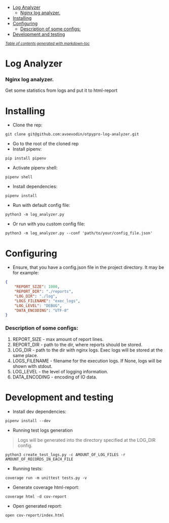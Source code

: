 - [Log Analyzer](#log-analyzer)
    + [Nginx log analyzer.](#nginx-log-analyzer)
- [Installing](#installing)
- [Configuring](#configuring)
    + [Description of some configs:](#description-of-some-configs-)
- [Development and testing](#development-and-testing)

<small><i><a href='http://ecotrust-canada.github.io/markdown-toc/'>Table of contents generated with markdown-toc</a></i></small>

# Log Analyzer

### Nginx log analyzer.
Get some statistics from logs and put it to html-report

# Installing

* Clone the rep:
```shell
git clone git@github.com:avoevodin/otpypro-log-analyzer.git
```
* Go to the root of the cloned rep
* Install pipenv:
```shell
pip install pipenv
```
* Activate pipenv shell:
```shell
pipenv shell
```
* Install dependencies:
```shell
pipenv install
```
* Run with default config file:
```shell
python3 -m log_analyzer.py
```
* Or run with you custom config file:
```shell
python3 -m log_analyzer.py --conf 'path/to/your/config_file.json' 
```

# Configuring
* Ensure, that you have a config.json file in the project directory. It may be for example:
```json
{
    "REPORT_SIZE": 1000,
    "REPORT_DIR": "./reports",
    "LOG_DIR": "./log",
    "LOGS_FILENAME": "exec_logs",
    "LOG_LEVEL": "DEBUG",
    "DATA_ENCODING": "UTF-8"
}
```
### Description of some configs:
1. REPORT_SIZE - max amount of report lines.
2. REPORT_DIR - path to the dir, where reports should be stored.
3. LOG_DIR - path to the dir with nginx logs. 
Exec logs will be stored at the same place.
4. LOGS_FILENAME - filename for the execution logs. If None, logs
will be shown with stdout.
5. LOG_LEVEL - the level of logging information.
6. DATA_ENCODING - encoding of IO data.

# Development and testing

* Install dev dependencies:
```shell
pipenv install --dev
```
* Running test logs generation
> Logs will be generated into the directory 
> specified at the LOG_DIR config.
```shell
python3 create_test_logs.py -c AMOUNT_OF_LOG_FILES -r AMOUNT_OF_RECORDS_IN_EACH_FILE
```
* Running tests:
```shell
coverage run -m unittest tests.py -v
```
* Generate coverage html-report:
```shell
coverage html -d cov-report
```
* Open generated report:
```shell
open cov-report/index.html
```
